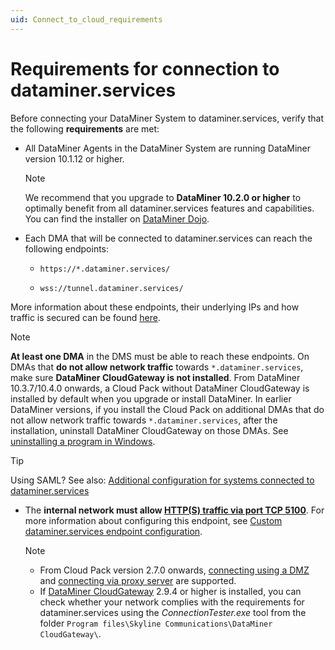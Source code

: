 ```yaml
---
uid: Connect_to_cloud_requirements
---
```


# Requirements for connection to dataminer.services

Before connecting your DataMiner System to dataminer.services, verify that the following **requirements** are met:

- All DataMiner Agents in the DataMiner System are running DataMiner version 10.1.12 or higher.

  > [!Note]
  > We recommend that you upgrade to **DataMiner 10.2.0 or higher** to optimally benefit from all dataminer.services features and capabilities. You can find the installer on [DataMiner Dojo](https://community.dataminer.services/dataminer-cloud-pack/).

- Each DMA that will be connected to dataminer.services can reach the following endpoints:

  - ``https://*.dataminer.services/``

  - ``wss://tunnel.dataminer.services/``
 
More information about these endpoints, their underlying IPs and how traffic is secured can be found [here](xref:Cloud_connectivity_and_security#connecting-to-dataminerservices).

  > [!NOTE]
  > **At least one DMA** in the DMS must be able to reach these endpoints. On DMAs that **do not allow network traffic** towards `*.dataminer.services`, make sure **DataMiner CloudGateway is not installed**. From DataMiner 10.3.7/10.4.0 onwards<!-- RN 36085 -->, a Cloud Pack without DataMiner CloudGateway is installed by default when you upgrade or install DataMiner. In earlier DataMiner versions, if you install the Cloud Pack on additional DMAs that do not allow network traffic towards `*.dataminer.services`, after the installation, uninstall DataMiner CloudGateway on those DMAs. See [uninstalling a program in Windows](https://support.microsoft.com/en-us/windows/uninstall-or-remove-apps-and-programs-in-windows-4b55f974-2cc6-2d2b-d092-5905080eaf98).

  > [!TIP]
  > Using SAML? See also: [Additional configuration for systems connected to dataminer.services](xref:SAML_config_to_connect_to_cloud)
  
- The **internal network must allow [HTTP(S) traffic via port TCP 5100](xref:Configuring_the_IP_network_ports#overview-of-ip-ports-used-in-a-dms)**. For more information about configuring this endpoint, see [Custom dataminer.services endpoint configuration](xref:Custom_cloud_endpoint_configuration).

  > [!NOTE]
  >
  > - From Cloud Pack version 2.7.0 onwards, [connecting using a DMZ](xref:Connect_to_cloud_with_DMZ) and [connecting via proxy server](xref:Connect_to_cloud_via_proxy) are supported.
  > - If [DataMiner CloudGateway](xref:DataMinerExtensionModules#cloudgateway) 2.9.4 or higher is installed, you can check whether your network complies with the requirements for dataminer.services using the *ConnectionTester.exe* tool from the folder `Program files\Skyline Communications\DataMiner CloudGateway\`.
